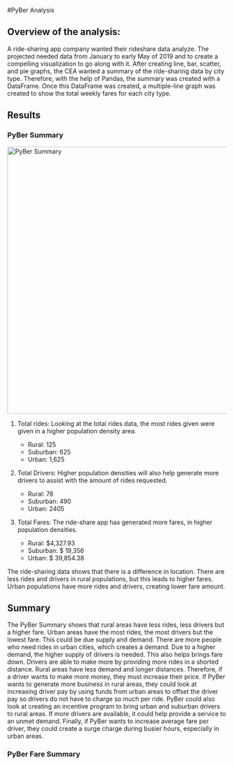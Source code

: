 #PyBer Analysis

## Overview of the analysis:
A ride-sharing app company wanted their rideshare data analyze. The projected needed data from January to early May of 2019 and to create a compelling visualization to go along with it. After creating line, bar, scatter, and pie graphs, the CEA wanted a summary of the ride-sharing data by city type. Therefore, with the help of Pandas, the summary was created with a DataFrame. Once this DataFrame was created, a multiple-line graph was created to show the total weekly fares for each city type. 

## Results

### PyBer Summary
<img width="612" alt="PyBer Summary" src="https://user-images.githubusercontent.com/99099706/161406988-ac27d167-63f0-4645-a45a-2db0a8b63709.png">

1.  Total rides: Looking at the total rides data, the most rides given were given in a higher population density area.
      - Rural: 125
      - Suburban: 625
      - Urban: 1,625

2. Total Drivers: Higher population densities will also help generate more drivers to assist with the amount of rides requested. 
      - Rural: 78
      - Suburban: 490
      - Urban: 2405

3. Total Fares: The ride-share app has generated more fares, in higher population densities. 
      - Rural: $4,327.93
      - Suburban: $ 19,356
      - Urban: $ 39,854.38

The ride-sharing data shows that there is a difference in location. There are less rides and drivers in rural populations, but this leads to higher fares. Urban populations have more rides and drivers, creating lower fare amount. 

## Summary

The PyBer Summary shows that rural areas have less rides, less drivers but a higher fare. Urban areas have the most rides, the most drivers but the lowest fare. This could be due supply and demand. There are more people who need rides in urban cities, which creates a demand. Due to a higher demand, the higher supply of drivers is needed. This also helps brings fare down. Drivers are able to make more by providing more rides in a shorted distance. Rural areas have less demand and longer distances. Therefore, if a driver wants to make more money, they must increase their price. If PyBer wants to generate more business in rural areas, they could look at increasing driver pay by using funds from urban areas to offset the driver pay so drivers do not have to charge so much per ride. PyBer could also look at creating an incentive program to bring urban and suburban drivers to rural areas. If more drivers are available, it could help provide a service to an unmet demand. Finally, if PyBer wants to increase average fare per driver, they could create a surge charge during busier hours, especially in urban areas. 

### PyBer Fare Summary

